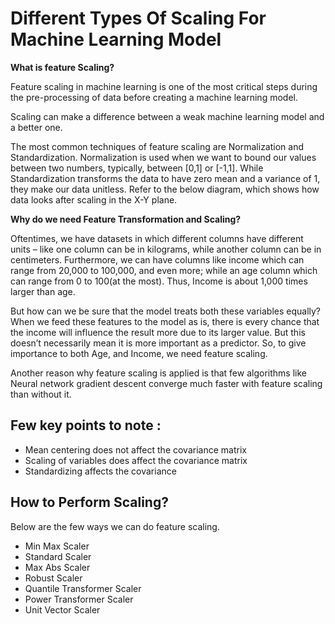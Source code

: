 
# Different Types Of Scaling For Machine Learning Model

**What is feature Scaling?**

Feature scaling in machine learning is one of the most critical steps during the pre-processing of data before creating a machine learning model. 

Scaling can make a difference between a weak machine learning model and a better one.

The most common techniques of feature scaling are Normalization and Standardization.
Normalization is used when we want to bound our values between two numbers, typically, between [0,1] or [-1,1]. While Standardization transforms the data to have zero mean and a variance of 1, they make our data unitless. Refer to the below diagram, which shows how data looks after scaling in the X-Y plane.

**Why do we need Feature Transformation and Scaling?**

Oftentimes, we have datasets in which different columns have different units – like one column can be in kilograms, while another column can be in centimeters. Furthermore, we can have columns like income which can range from 20,000 to 100,000, and even more; while an age column which can range from 0 to 100(at the most). Thus, Income is about 1,000 times larger than age.

But how can we be sure that the model treats both these variables equally? When we feed these features to the model as is, there is every chance that the income will influence the result more due to its larger value. But this doesn’t necessarily mean it is more important as a predictor. So, to give importance to both Age, and Income, we need feature scaling.

Another reason why feature scaling is applied is that few algorithms like Neural network gradient descent converge much faster with feature scaling than without it.




## Few key points to note :

- Mean centering does not affect the covariance matrix
- Scaling of variables does affect the covariance matrix
- Standardizing affects the covariance

## How to Perform Scaling?

Below are the few ways we can do feature scaling.
- Min Max Scaler
- Standard Scaler
- Max Abs Scaler
- Robust Scaler
- Quantile Transformer Scaler
- Power Transformer Scaler
- Unit Vector Scaler

  
